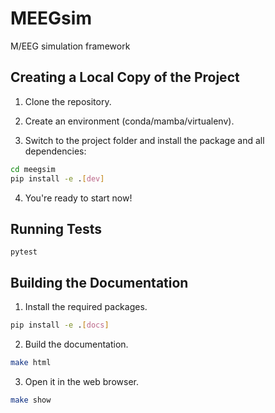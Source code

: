 # MEEGsim

M/EEG simulation framework

## Creating a Local Copy of the Project

1. Clone the repository.

2. Create an environment (conda/mamba/virtualenv).

3. Switch to the project folder and install the package and all dependencies: 

```bash
cd meegsim
pip install -e .[dev]
```

4. You're ready to start now!

## Running Tests

```
pytest
```

## Building the Documentation

1. Install the required packages.

```bash
pip install -e .[docs]
```

2. Build the documentation.

```bash
make html
```

3. Open it in the web browser.

```bash
make show
```


